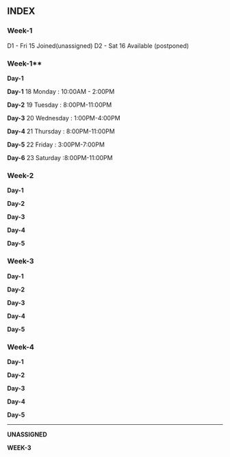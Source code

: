 ## INDEX 

### Week-1

D1 - Fri 15 Joined(unassigned)
D2 - Sat 16 Available (postponed)

### Week-1**

**Day-1**

**Day-1** 18 Monday : 10:00AM - 2:00PM

**Day-2** 19 Tuesday : 8:00PM-11:00PM

**Day-3** 20 Wednesday : 1:00PM-4:00PM

**Day-4** 21 Thursday : 8:00PM-11:00PM

**Day-5** 22 Friday : 3:00PM-7:00PM

**Day-6** 23 Saturday :8:00PM-11:00PM



### Week-2

**Day-1**

**Day-2**

**Day-3**

**Day-4**

**Day-5**

### Week-3

**Day-1**

**Day-2**

**Day-3**

**Day-4**

**Day-5**

### Week-4

**Day-1**

**Day-2**

**Day-3**

**Day-4**

**Day-5**


---------------------------------------------------------------------------------

**UNASSIGNED**

**WEEK-3**
